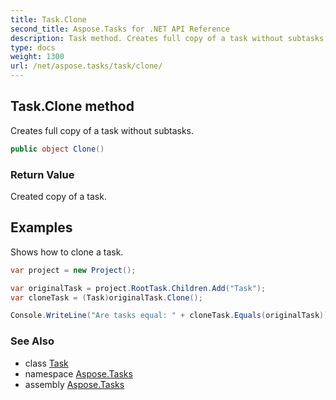 ```yaml
---
title: Task.Clone
second_title: Aspose.Tasks for .NET API Reference
description: Task method. Creates full copy of a task without subtasks
type: docs
weight: 1300
url: /net/aspose.tasks/task/clone/
---
```

## Task.Clone method

Creates full copy of a task without subtasks.

```csharp
public object Clone()
```

### Return Value

Created copy of a task.

## Examples

Shows how to clone a task.

```csharp
var project = new Project();

var originalTask = project.RootTask.Children.Add("Task");
var cloneTask = (Task)originalTask.Clone();

Console.WriteLine("Are tasks equal: " + cloneTask.Equals(originalTask));
```

### See Also

* class [Task](../)
* namespace [Aspose.Tasks](../../task/)
* assembly [Aspose.Tasks](../../../)


